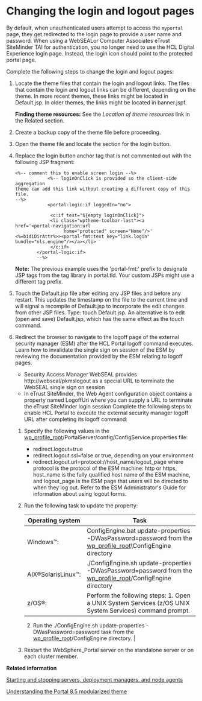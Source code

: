 # Changing the login and logout pages

By default, when unauthenticated users attempt to access the `myportal` page, they get redirected to the login page to provide a user name and password. When using a WebSEALor Computer Associates eTrust SiteMinder TAI for authentication, you no longer need to use the HCL Digital Experience login page. Instead, the login icon should point to the protected portal page.

Complete the following steps to change the login and logout pages:

1.  Locate the theme files that contain the login and logout links. The files that contain the login and logout links can be different, depending on the theme. In more recent themes, these links might be located in Default.jsp. In older themes, the links might be located in banner.jspf.

    **Finding theme resources:** See the *Location of theme resources* link in the Related section.

2.  Create a backup copy of the theme file before proceeding.

3.  Open the theme file and locate the section for the login button.

4.  Replace the login button anchor tag that is not commented out with the following JSP fragment:

    ```
    <%-- comment this to enable screen login --%> 
                <%-- loginOnClick is provided so the client-side aggregation 
    theme can add this link without creating a different copy of this file. 
    --%>
                <portal-logic:if loggedIn="no">
    
                 <c:if test="${empty loginOnClick}">
                 <li class="wptheme-toolbar-last"><a 
    href='<portal-navigation:url 
                      home="protected" screen="Home"/>' 
    <%=bidiDirAttr%>><portal-fmt:text key="link.login" 
    bundle="nls.engine"/></a></li>
                 </c:if>
            </portal-logic:if>
            --%>
    ```

    **Note:** The previous example uses the 'portal-fmt:' prefix to designate JSP tags from the tag library in portal.tld. Your custom JSPs might use a different tag prefix.

5.  Touch the Default.jsp file after editing any JSP files and before any restart. This updates the timestamp on the file to the current time and will signal a recompile of Default.jsp to incorporate the edit changes from other JSP files. Type: touch Default.jsp. An alternative is to edit \(open and save\) Default.jsp, which has the same effect as the touch command.

6.  Redirect the browser to navigate to the logoff page of the external security manager \(ESM\) after the HCL Portal logoff command executes. Learn how to invalidate the single sign on session of the ESM by reviewing the documentation provided by the ESM relating to logoff pages.

    -   Security Access Manager WebSEAL provides http://webseal/pkmslogout as a special URL to terminate the WebSEAL single sign on session
    -   In eTrust SiteMinder, the Web Agent configuration object contains a property named LogoffUri where you can supply a URL to terminate the eTrust SiteMinder login session
    Complete the following steps to enable HCL Portal to execute the external security manager logoff URL after completing its logoff command:

    1.  Specify the following values in the [wp\_profile\_root](../reference/wpsdirstr.md#wp_profile_root)/PortalServer/config/ConfigService.properties file:

        -   redirect.logout=true
        -   redirect.logout.ssl=false or true, depending on your environment
        -   redirect.logout.url=protocol://host\_name/logout\_page
        where protocol is the protocol of the ESM machine: http or https, host\_name is the fully qualified host name of the ESM machine, and logout\_page is the ESM page that users will be directed to when they log out. Refer to the ESM Administrator's Guide for information about using logout forms.

    2.  Run the following task to update the property:

        |Operating system|Task|
        |----------------|----|
        |Windows™:|ConfigEngine.bat update-properties -DWasPassword=password from the [wp\_profile\_root](../reference/wpsdirstr.md#wp_profile_root)\\ConfigEngine directory|
        |AIX®SolarisLinux™:|./ConfigEngine.sh update-properties -DWasPassword=password from the [wp\_profile\_root](../reference/wpsdirstr.md#wp_profile_root)/ConfigEngine directory|
        |z/OS®:|Perform the following steps:        1.  Open a UNIX System Services \(z/OS UNIX System Services\) command prompt.
        2.  Run the ./ConfigEngine.sh update-properties -DWasPassword=password task from the [wp\_profile\_root](../reference/wpsdirstr.md#wp_profile_root)/ConfigEngine directory.
|

    3.  Restart the WebSphere\_Portal server on the standalone server or on each cluster member.



**Related information**  


[Starting and stopping servers, deployment managers, and node agents](../admin-system/stopstart.md)

[Understanding the Portal 8.5 modularized theme](../dev-theme/themeopt_defaultparts.md)

